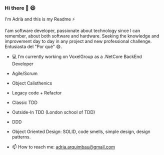 ### Hi there 👋 😄 

I'm Adrià and this is my Readme ⚡  

I'am software developer, passionate about technology since I can remember, about both software and hardware. Seeking the knowledge and improvement day to day in any project and new professional challenge.
Entusiasta del "Por qué" 😄.

- 💻 I’m currently working on VoxelGroup as a .NetCore BackEnd Developer
- Agile/Scrum
- Object Calisthenics
- Legacy code + Refactor
- Classic TDD
- Outside-In TDD (London school of TDD)
- DDD
- Object Oriented Design: SOLID, code smells, simple design, design patterns.

- 📫 How to reach me: adria.arquimbau@gmail.com

<!--
**adria-arquimbau/adria-arquimbau** is a ✨ _special_ ✨ repository because its `README.md` (this file) appears on your GitHub profile.
Here are some ideas to get you started:
- 🌱 I’m currently learning ...
- 👯 I’m looking to collaborate on ...
- 🤔 I’m looking for help with ...
- 💬 Ask me about ...a
- 📫 How to reach me: ...
- 😄 Pronouns: ...
- ⚡ Fun fact: ... 

-->
